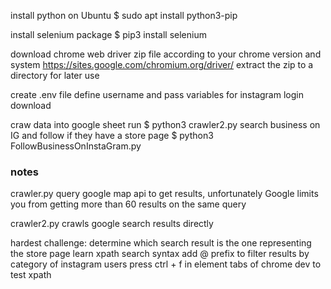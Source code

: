 install python on Ubuntu
$ sudo apt install python3-pip

install selenium package
$ pip3 install selenium

download chrome web driver zip file according to your chrome version and system
https://sites.google.com/chromium.org/driver/
extract the zip to a directory for later use

create .env file define username and pass variables for instagram login
download

craw data into google sheet run $ python3 crawler2.py
search business on IG and follow if they have a store page $ python3 FollowBusinessOnInstaGram.py

### notes

crawler.py query google map api to get results, unfortunately Google limits you from getting more than 60 results on the same query

crawler2.py crawls google search results directly

hardest challenge: determine which search result is the one representing the store page
learn xpath search syntax
add @ prefix to filter results by category of instagram users
press ctrl + f in element tabs of chrome dev to test xpath
